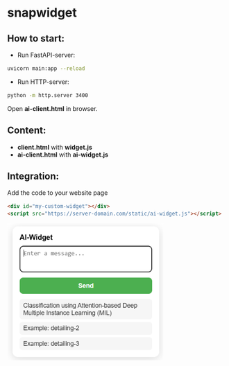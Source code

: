 
# snapwidget


## How to start:
* Run FastAPI-server:
```bash
uvicorn main:app --reload
```

* Run HTTP-server:
```bash
python -m http.server 3400
```

Open **ai-client.html** in browser.

## Content:

* **client.html** with **widget.js**
* **ai-client.html** with **ai-widget.js**


## Integration:

Add the code to your website page
```html
<div id="my-custom-widget"></div>
<script src="https://server-domain.com/static/ai-widget.js"></script>
```


<p align="left">
  <img src="assets/ai-widget.png" alt="ai-widget" width="360">
</p>
